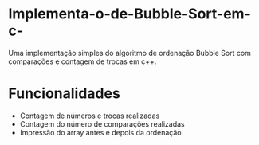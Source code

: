 # Implementa-o-de-Bubble-Sort-em-c-
Uma implementação simples do algoritmo de ordenação Bubble Sort com comparações e contagem de trocas em c++. 

# Funcionalidades
- Contagem de números e trocas realizadas
- Contagem do número de comparações realizadas
- Impressão do array antes e depois da ordenação
